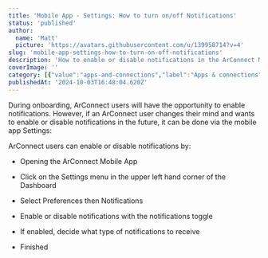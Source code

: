 ```yaml
---
title: 'Mobile App - Settings: How to turn on/off Notifications'
status: 'published'
author:
  name: 'Matt'
  picture: 'https://avatars.githubusercontent.com/u/139958714?v=4'
slug: 'mobile-app-settings-how-to-turn-on-off-notifications'
description: 'How to enable or disable notifications in the ArConnect Mobile App'
coverImage: ''
category: [{"value":"apps-and-connections","label":"Apps & connections"},{"label":"Mobile app","value":"mobile-app"}]
publishedAt: '2024-10-03T16:48:04.620Z'
---
```


During onboarding, ArConnect users will have the opportunity to enable notifications. However, if an ArConnect user changes their mind and wants to enable or disable notifications in the future, it can be done via the mobile app Settings:

ArConnect users can enable or disable notifications by:

- Opening the ArConnect Mobile App

- Click on the Settings menu in the upper left hand corner of the Dashboard

- Select Preferences then Notifications

- Enable or disable notifications with the notifications toggle

- If enabled, decide what type of notifications to receive

- Finished

